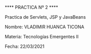 **** PRACTICA Nº 2 ****

Practica de Servlets, JSP y JavaBeans

Nombre: VLADIMIR HUANCA TICONA

Materia: Tecnologías Emergentes II

Fecha: 22/03/2021
